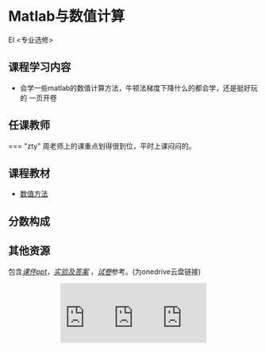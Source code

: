 # Matlab与数值计算
<div class="badges">
<span class="badge EI-badge">EI <专业选修></span>
</div>


## 课程学习内容

+ 会学一些matlab的数值计算方法，牛顿法梯度下降什么的都会学，还是挺好玩的 一页开卷

## 任课教师

=== "zty"
    周老师上的课重点划得很到位，平时上课闷闷的。

## 课程教材

+ [数值方法](https://pan.baidu.com/s/1trKLy1FO_UWoXQ9fGLp_GA?pwd=icic)

## 分数构成

## 其他资源

包含[*课件ppt*](https://1drv.ms/u/s!AtocDSkaQMHclVbtjy0KviS0cgKx?e=sg0IfM)，[*实验及答案*](https://1drv.ms/u/s!AtocDSkaQMHclViG8cJiSAlJYx9S?e=rdMkAa) ，[*试卷*](https://1drv.ms/u/s!AtocDSkaQMHclVdMGQyt0crQpluG?e=ctigDX)参考。(为onedrive云盘链接)

<div style="display: flex; justify-content: center; align-items: center;">
  <iframe src="https://onedrive.live.com/embed?resid=DCC1401A290D1CDA%212774&authkey=!AEPPmUxoQtLssIc" width="98" height="120" frameborder="0" scrolling="no"></iframe>
  <iframe src="https://onedrive.live.com/embed?resid=DCC1401A290D1CDA%212775&authkey=!AHrQ6I5gvETj1P8" width="98" height="120" frameborder="0" scrolling="no"></iframe>
	<iframe src="https://onedrive.live.com/embed?resid=DCC1401A290D1CDA%212776&authkey=!AFzZjhtpl0XOJdM" width="98" height="120" frameborder="0" scrolling="no"></iframe>
</div>
